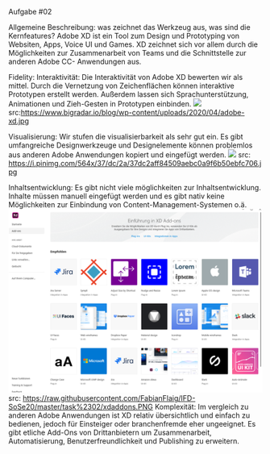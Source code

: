 Aufgabe #02

Allgemeine Beschreibung: 
was zeichnet das Werkzeug aus, was sind die Kernfeatures?
Adobe XD ist ein Tool zum Design und Prototyping von Websiten, Apps, Voice UI und Games. XD zeichnet sich vor allem durch die Möglichkeiten zur Zusammenarbeit von Teams und die Schnittstelle zur anderen Adobe CC- Anwendungen aus. 

Fidelity:
Interaktivität: Die Interaktivität von Adobe XD bewerten wir als mittel.
Durch die Vernetzung von Zeichenflächen können interaktive Prototypen erstellt werden. Außerdem lassen sich Sprachunterstützung, Animationen und Zieh-Gesten in Prototypen einbinden.
![](https://www.bigradar.io/blog/wp-content/uploads/2020/04/adobe-xd.jpg)
src:https://www.bigradar.io/blog/wp-content/uploads/2020/04/adobe-xd.jpg

Visualisierung: Wir stufen die visualisierbarkeit als sehr gut ein. Es gibt umfangreiche Designwerkzeuge und Designelemente können problemlos aus anderen Adobe Anwendungen kopiert und eingefügt werden.
![](https://i.pinimg.com/564x/37/dc/2a/37dc2aff84509aebc0a9f6b50ebfc706.jpg)
src: https://i.pinimg.com/564x/37/dc/2a/37dc2aff84509aebc0a9f6b50ebfc706.jpg

Inhaltsentwicklung: Es gibt nicht viele möglichkeiten zur Inhaltsentwicklung. Inhalte müssen manuell eingefügt werden und es gibt nativ keine Möglichkeiten zur Einbindung von Content-Management-Systemen o.ä.
![](https://raw.githubusercontent.com/FabianFlaig/IFD-SoSe20/master/task%2302/xdaddons.PNG)
src: https://raw.githubusercontent.com/FabianFlaig/IFD-SoSe20/master/task%2302/xdaddons.PNG
Komplexität:
Im vergleich zu anderen Adobe Anwendungen ist XD relativ übersichtlich und einfach zu bedienen, jedoch für Einsteiger oder branchenfremde eher ungeeignet. Es gibt etliche Add-Ons von Drittanbietern um Zusammenarbeit, Automatisierung, Benutzerfreundlichkeit und Publishing zu erweitern.
